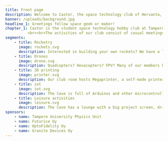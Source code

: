 ```yaml
---
title: Front page
description: Welcome to Castor, the space technology club of Hervanta, Tampere. Our club is the place for like-minded people to meet, exchange ideas and build anything that can be imagined.
banner: /uploads/background.jpg
headline_1: Greetings fellow space geek or maker!
chapter_1: Castor is the student space technology hobby club at Tampere University. We provide our members with a spacious club room and a lot of tools and knowledge for learning and having fun with space technology and other kinds of hacking and making.
          <br><br>The activities of our club consist of casual meetings and different types of organized events, such as excursions, movie trips, rocket launching and rocketry courses. Our club room is **SI011**, where we meet every Tuesday at 18:00 in the school year.
segments:
    - title: Rocketry
      image: rockets.svg
      description: Interested in building your own rockets? We have a license to sell rocket motors, and hold the small course where you can get yours to buy them. Come launch a few with us!
    - title: Drones
      image: drone.svg
      description: Quadcopters? Hexacopters? FPV? Many of our members have constructed copters and fly them. If you're interested in getting started with your own, we can give you the tips to get it done, and you can assemble it with the Cave's tools.
    - title: 3D printing
      image: printer.svg
      description: Our club room hosts Megaprinter, a self-made printer with the largest work area in Pirkanmaa. In addition, we have a Prusa for smaller work. We have extensive experience in 3D-printing and modeling for printers!
    - title: iot
      image: iot.svg
      description: The Cave is full of Arduinos and other microcontrollers, and we like using them in all kinds of small projects. We're more than happy to help you or give some project ideas if you have any interest in them!
    - title: Leisure activities
      image: leisure.svg
      description: The Cave has a lounge with a big project screen, drinks and food. We gather to watch any bigger rocket launches, go to the movies when there's something space-related, and celebrate Yuri Gagarin's day every year on the 12th of April.
sponsors:
    - name: Tampere University Physics Unit
    - name: Futurice Oy
    - name: OptoFidelity Oy
    - name: Granite Devices Oy
---
```

